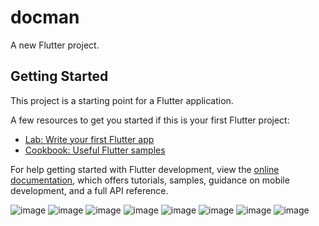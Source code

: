 # docman

A new Flutter project.

## Getting Started

This project is a starting point for a Flutter application.

A few resources to get you started if this is your first Flutter project:

- [Lab: Write your first Flutter app](https://docs.flutter.dev/get-started/codelab)
- [Cookbook: Useful Flutter samples](https://docs.flutter.dev/cookbook)

For help getting started with Flutter development, view the
[online documentation](https://docs.flutter.dev/), which offers tutorials,
samples, guidance on mobile development, and a full API reference.






![image](https://github.com/user-attachments/assets/c9c2d13a-65aa-4db1-9864-db3cc24bc9d9)
![image](https://github.com/user-attachments/assets/45cdcaaa-5e27-4824-b2ac-12781f95eee6)
![image](https://github.com/user-attachments/assets/5eb65f66-dbaa-40f2-8f70-2fece37daf31)
![image](https://github.com/user-attachments/assets/7cb929d4-6fe3-4ff2-afb1-a295f2a9adbc)
![image](https://github.com/user-attachments/assets/1302aa0f-09ea-4a36-ba8a-f422403db335)
![image](https://github.com/user-attachments/assets/c0f69ef6-62fd-4fbe-8a8a-a8d8a548d0ee)
![image](https://github.com/user-attachments/assets/16cda865-cafd-41a9-a2c8-d3ab9a63c7c8)
![image](https://github.com/user-attachments/assets/a3621843-6792-4550-99a2-e15637dd1f64)
